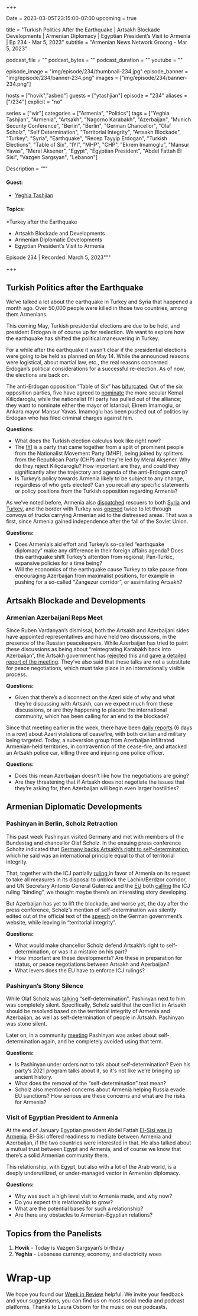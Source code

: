 +++

Date = 2023-03-05T23:15:00-07:00
upcoming = true

title = "Turkish Politics After the Earthquake | Artsakh Blockade Developments | Armenian Diplomacy | Egyptian President’s Visit to Armenia | Ep 234 - Mar 5, 2023"
subtitle = "Armenian News Network Groong - Mar 5, 2023"

podcast_file = ""
podcast_bytes = ""
podcast_duration = ""
youtube = ""

episode_image = "img/episode/234/thumbnail-234.jpg"
episode_banner = "img/episode/234/banner-234.png"
images = ["img/episode/234/banner-234.png"]

hosts = ["hovik","asbed"]
guests = ["ytashjian"]
episode = "234"
aliases = ["/234"]
explicit = "no"

series = ["wir"]
categories = ["Armenia", "Politics"]
tags = ["Yeghia Tashjian", "Armenia", "Artsakh", "Nagorno Karabakh", "Azerbaijan", "Munich Security Conference", "Berlin", "Berlin", "German Chancellor", "Olaf Scholz", "Self Determination", "Territorial Integrity", "Artsakh Blockade", "Turkey", "Syria", "Earthquake", "Recep Tayyip Erdogan", "Turkish Elections", "Table of Six", "IYI", "MHP", "CHP", "Ekrem Imamoglu", "Mansur Yavas", "Meral Aksener", "Egypt", "Egyptian President", "Abdel Fattah El Sisi", "Vazgen Sargsyan", "Lebanon"]

Description = """

#### Guest:

* [Yeghia Tashjian](/guest/ytashjian)

#### Topics:
*Turkey after the Earthquake
* Artsakh Blockade and Developments
* Armenian Diplomatic Developments
* Egyptian President’s Visit to Armenia

Episode 234 | Recorded: March 5, 2023"""

+++

## Turkish Politics after the Earthquake

We’ve talked a lot about the earthquake in Turkey and Syria that happened a month ago. Over 50,000 people were killed in those two countries, among them Armenians. 

This coming May, Turkish presidential elections are due to be held, and president Erdogan is of course up for reelection. We want to explore how the earthquake has shifted the political maneuvering in Turkey.

For a while after the earthquake it wasn’t clear if the presidential elections were going to be held as planned on May 14. While the announced reasons were logistical, about martial law, etc., the real reasons concerned Erdogan’s political considerations for a successful re-election. As of now, the elections are back on.

The anti-Erdogan opposition “Table of Six” has [bifurcated](https://www.france24.com/en/middle-east/20230303-slpit-in-turkey-s-opposition-alliance-over-candidate-is-gift-on-a-platter-for-erdogan). Out of the six opposition parties, five have agreed to [nominate](https://www.al-monitor.com/originals/2023/03/turkeys-opposition-close-naming-kilicdaroglu-challenge-erdogan) the more secular Kemal Kiliçdaroglu, while the nationalist IYI party has pulled out of the alliance; they want to nominate either the mayor of Istanbul, Ekrem Imamoglu, or Ankara mayor Mansur Yavas. Imamoglu has been pushed out of politics by Erdogan who has filed criminal charges against him.

**Questions:**
* What does the Turkish election calculus look like right now?
* The [IYI](https://en.wikipedia.org/wiki/Good_Party) is a party that came together from a split of prominent people from the Nationalist Movement Party (MHP), being joined by splitters from the Republican Party (CHP) and they’re led by Meral Akşener. Why do they reject Kiliçdaroglu? How important are they, and could they significantly alter the trajectory and agenda of the anti-Erdogan camp?
* Is Turkey’s policy towards Armenia likely to be subject to any change, regardless of who gets elected? Can you recall any specific statements or policy positions from the Turkish opposition regarding Armenia?

As we’ve noted before, Armenia also [dispatched](https://armenpress.am/eng/news/1103623.html) rescuers to both [Syria](https://armenpress.am/eng/news/1103641.html) and [Turkey](https://armenpress.am/eng/news/1103700.html), and the border with Turkey was [opened](https://www.aa.com.tr/en/turkiye/turkiye-armenia-border-reopens-after-30-year-hiatus-to-aid-quake-zone/2815736) twice to let through convoys of trucks carrying Armenian aid to the distressed areas. That was a first, since Armenia gained independence after the fall of the Soviet Union.

**Questions:**
* Does Armenia’s aid effort and Turkey’s so-called “earthquake diplomacy” make any difference in their foreign affairs agenda? Does this earthquake shift Turkey’s attention from regional, Pan-Turkic, expansive policies for a time being?
* Will the economics of the earthquake cause Turkey to take pause from encouraging Azerbaijan from maximalist positions, for example in pushing for a so-called “Zangezur corridor”, or assimilating Artsakh?


## Artsakh Blockade and Developments


### Armenian Azerbaijani Reps Meet

Since Ruben Vardanyan’s dismissal, both the Artsakh and Azerbaijani sides have appointed representatives and have held two discussions, in the presence of the Russian peacekeepers. While Azerbaijan has tried to paint these discussions as being about “reintegrating Karabakh back into Azerbaijan”, the Artsakh government has [rejected](https://armenpress.am/eng/news/1105355.html) this and [gave a detailed report of the meeting](https://armenpress.am/eng/news/1105493.html). They’ve also said that these talks are not a substitute for peace negotiations, which must take place in an internationally visible process.

**Questions:**
* Given that there’s a disconnect on the Azeri side of why and what they’re discussing with Artsakh, can we expect much from these discussions, or are they happening to placate the international community, which has been calling for an end to the blockade?

Since that meeting earlier in the week, there have been [daily reports](https://armenpress.am/eng/news/1105571.html) (6 days in a row) about Azeri violations of ceasefire, with both civilian and military being targeted. Today, a subversion group from Azerbaijan infiltrated Armenian-held territories, in contravention of the cease-fire, and attacked an Artsakh police car, killing three and injuring one police officer.

**Questions:**
* Does this mean Azerbaijan doesn’t like how the negotiations are going?
* Are they threatening that if Artsakh does not negotiate the issues that they’re asking for, then Azerbaijan will begin even larger hostilities?


## Armenian Diplomatic Developments


### Pashinyan in Berlin, Scholz Retraction

This past week Pashinyan visited Germany and met with members of the Bundestag and chancellor Olaf Scholz. In the ensuing press conference Scholtz indicated that [Germany backs Artsakh’s right to self-determination](https://www.azatutyun.am/a/32296669.html), which he said was an international principle equal to that of territorial integrity.

That, together with the ICJ partially [ruling ](https://www.icj-cij.org/sites/default/files/2023-02/180-20230222-SUM-01-00-EN.pdf)in favor of Armenia on its request to take all measures in its disposal to unblock the Lachin/Berdzor corridor, and UN Secretary Antonio General Guterrez and the [EU](https://armenpress.am/eng/news/1104920.html) both [calling](https://www.azatutyun.am/a/32290038.html) the ICJ ruling “binding”, we thought maybe there’s an interesting story developing.

But Azerbaijan has yet to lift the blockade, and worse yet, the day after the press conference, Scholz’s mention of self-determination was silently edited out of the official text of the [speech](https://www.bundeskanzler.de/bk-de/aktuelles/scholz-empfaengt-pashinyan-2169058) on the German government’s website, while leaving in “territorial integrity”.

**Questions:**
* What would make chancellor Scholz defend Artsakh’s right to self-determination, or was it a mistake on his part?
* How important are these developments? Are these in preparation for status, or peace negotiations between Artsakh and Azerbaijan?
* What levers does the EU have to enforce ICJ rulings?


### Pashinyan’s Stony Silence

While Olaf Scholz was [talking](https://www.youtube.com/watch?v=Q6ohHEzIy6E) “self-determination”, Pashinyan next to him was completely silent. Specifically, Scholz said that the conflict in Artsakh should be resolved based on the territorial integrity of Armenia and Azerbaijan, as well as self-determination of people in Artsakh. Pashinyan was stone silent.

Later on, in a community [meeting](https://www.youtube.com/watch?v=W4FCOzIOiIE) Pashinyan was asked about self-determination again, and he completely avoided using that term.

**Questions:**
* Is Pashinyan under orders not to talk about self-determination? Even his party’s 2021 program talks about it, so it's not like we’re bringing up ancient history.
* What does the removal of the “self-determination” text mean?
* Scholz also mentioned concerns about Armenia helping Russia evade EU sanctions? How serious are these concerns and what are the risks for Armenia?


### Visit of Egyptian President to Armenia

At the end of January Egyptian president Abdel Fattah [El-Sisi was in Armenia](https://armenpress.am/eng/news/1102834.html). El-Sisi offered readiness to mediate between Armenia and Azerbaijan, if the two countries were interested in that.  He also talked about a mutual trust between Egypt and Armenia, and of course we know that there’s a solid Armenian community there.

This relationship, with Egypt, but also with a lot of the Arab world, is a deeply underutilized, or under-managed vector in Armenian diplomacy.

**Questions:**
* Why was such a high level visit to Armenia made, and why now?
* Do you expect this relationship to grow?
* What are the potential bases for such a relationship?
* Are there any obstacles to Armenian-Egyptian relations?


## Topics from the Panelists
1. **Hovik** - Today is Vazgen Sargsyan’s birthday
2. **Yeghia** - Lebanese currency, economy, and electricity woes


# Wrap-up

We hope you found our [Week in Review](/series/wir) helpful. We invite your feedback and your suggestions, you can find us on most social media and podcast platforms. Thanks to Laura Osborn for the music on our podcasts.
